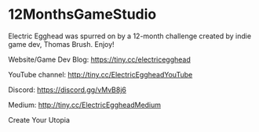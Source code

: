 # 12MonthsGameStudio
Electric Egghead was spurred on by a 12-month challenge created by indie game dev, Thomas Brush. Enjoy!

Website/Game Dev Blog: https://tiny.cc/electricegghead

YouTube channel: http://tiny.cc/ElectricEggheadYouTube

Discord: https://discord.gg/vMvB8j6

Medium: http://tiny.cc/ElectricEggheadMedium

Create Your Utopia

